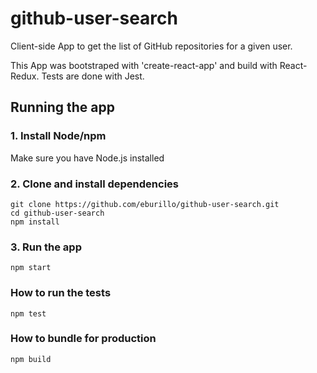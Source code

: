 # github-user-search

Client-side App to get the list of GitHub repositories for a given user.

This App was bootstraped with 'create-react-app' and build with React-Redux. Tests are done with Jest.

## Running the app

### 1. Install Node/npm

Make sure you have Node.js installed

### 2. Clone and install dependencies

```
git clone https://github.com/eburillo/github-user-search.git
cd github-user-search
npm install
```

### 3. Run the app

```
npm start
```

### How to run the tests

```
npm test
```
### How to bundle for production

```
npm build
```
